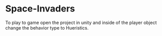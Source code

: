 # Space-Invaders
 
To play to game open the project in unity and inside of the player object change the behavior type to Hueristics.


